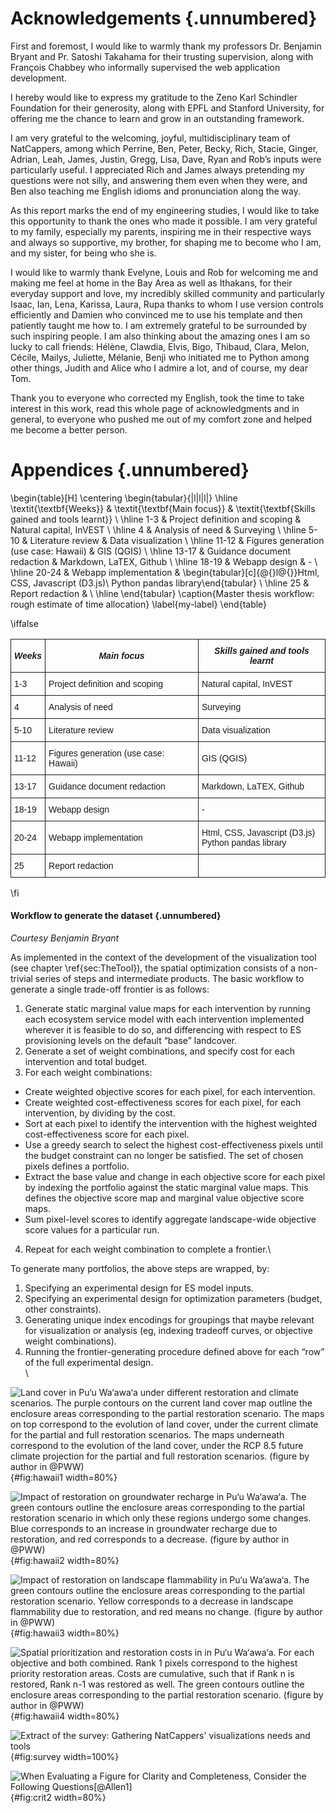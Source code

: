 # Acknowledgements {.unnumbered}

First and foremost, I would like to warmly thank my professors Dr. Benjamin Bryant and Pr. Satoshi Takahama for their trusting supervision, along with François Chabbey who informally supervised the web application development. 

I hereby would like to express my gratitude to the Zeno Karl Schindler Foundation for their generosity, along with EPFL and Stanford University, for offering me the chance to learn and grow in an outstanding framework. I am very grateful to the welcoming, joyful, multidisciplinary team of NatCappers, among which Perrine, Ben, Peter, Becky, Rich, Stacie, Ginger, Adrian, Leah, James, Justin, Gregg, Lisa, Dave, Ryan and Rob’s inputs were particularly useful. I appreciated Rich and James always pretending my questions were not silly, and answering them even when they were, and Ben also teaching me English idioms and pronunciation along the way.As this report marks the end of my engineering studies, I would like to take this opportunity to thank the ones who made it possible. I am very grateful to my family, especially my parents, inspiring me in their respective ways and always so supportive, my brother, for shaping me to become who I am, and my sister, for being who she is. I would like to warmly thank Evelyne, Louis and Rob for welcoming me and making me feel at home in the Bay Area as well as Ithakans, for their everyday support and love, my incredibly skilled community and particularly Isaac, Ian, Lena, Karissa, Laura, Rupa thanks to whom I use version controls efficiently and Damien who convinced me to use his template and then patiently taught me how to. I am extremely grateful to be surrounded by such inspiring people. I am also thinking about the amazing ones I am so lucky to call friends: Hélène, Clawdia, Elvis, Bigo, Thibaud, Clara, Melon, Cécile, Mailys, Juliette, Mélanie, Benji who initiated me to Python among other things, Judith and Alice who I admire a lot, and of course, my dear Tom.Thank you to everyone who corrected my English, took the time to take interest in this work, read this whole page of acknowledgments and in general,  to everyone who pushed me out of my comfort zone and helped me become a better person.

# Appendices {.unnumbered}

 
\begin{table}[H]
\centering
\begin{tabular}{|l|l|l|}
\hline
\textit{\textbf{Weeks}} & \textit{\textbf{Main focus}} & \textit{\textbf{Skills gained and tools learnt}} \\ \hline
1-3 & Project definition and scoping & Natural capital, InVEST \\ \hline
4 & Analysis of need & Surveying \\ \hline
5-10 & Literature review & Data visualization \\ \hline
11-12 & Figures generation (use case: Hawaii) & GIS (QGIS) \\ \hline
13-17 & Guidance document redaction & Markdown, LaTEX, Github \\ \hline
18-19 & Webapp design & - \\ \hline
20-24 & Webapp implementation & \begin{tabular}[c]{@{}l@{}}Html, CSS, Javascript (D3.js)\\ Python pandas library\end{tabular} \\ \hline
25 & Report redaction &  \\ \hline
\end{tabular}
\caption{Master thesis workflow: rough estimate of time allocation}
\label{my-label}
\end{table}

\iffalse

<table style="border-collapse:collapse;border-spacing:0"><tr><th style="font-family:Arial, sans-serif;font-size:14px;font-weight:bold;padding:10px 5px;border-style:solid;border-width:1px;overflow:hidden;word-break:normal;font-style:italic">Weeks</th><th style="font-family:Arial, sans-serif;font-size:14px;font-weight:bold;padding:10px 5px;border-style:solid;border-width:1px;overflow:hidden;word-break:normal;font-style:italic">Main focus</th><th style="font-family:Arial, sans-serif;font-size:14px;font-weight:bold;padding:10px 5px;border-style:solid;border-width:1px;overflow:hidden;word-break:normal;font-style:italic">Skills gained and tools learnt</th></tr><tr><td style="font-family:Arial, sans-serif;font-size:14px;padding:10px 5px;border-style:solid;border-width:1px;overflow:hidden;word-break:normal">1-3</td><td style="font-family:Arial, sans-serif;font-size:14px;padding:10px 5px;border-style:solid;border-width:1px;overflow:hidden;word-break:normal">Project definition and scoping</td><td style="font-family:Arial, sans-serif;font-size:14px;padding:10px 5px;border-style:solid;border-width:1px;overflow:hidden;word-break:normal">Natural capital, InVEST</td></tr><tr><td style="font-family:Arial, sans-serif;font-size:14px;padding:10px 5px;border-style:solid;border-width:1px;overflow:hidden;word-break:normal">4</td><td style="font-family:Arial, sans-serif;font-size:14px;padding:10px 5px;border-style:solid;border-width:1px;overflow:hidden;word-break:normal">Analysis of need</td><td style="font-family:Arial, sans-serif;font-size:14px;padding:10px 5px;border-style:solid;border-width:1px;overflow:hidden;word-break:normal">Surveying</td></tr><tr><td style="font-family:Arial, sans-serif;font-size:14px;padding:10px 5px;border-style:solid;border-width:1px;overflow:hidden;word-break:normal">5-10</td><td style="font-family:Arial, sans-serif;font-size:14px;padding:10px 5px;border-style:solid;border-width:1px;overflow:hidden;word-break:normal">Literature review</td><td style="font-family:Arial, sans-serif;font-size:14px;padding:10px 5px;border-style:solid;border-width:1px;overflow:hidden;word-break:normal">Data visualization</td></tr><tr><td style="font-family:Arial, sans-serif;font-size:14px;padding:10px 5px;border-style:solid;border-width:1px;overflow:hidden;word-break:normal">11-12</td><td style="font-family:Arial, sans-serif;font-size:14px;padding:10px 5px;border-style:solid;border-width:1px;overflow:hidden;word-break:normal">Figures generation (use case: Hawaii)</td><td style="font-family:Arial, sans-serif;font-size:14px;padding:10px 5px;border-style:solid;border-width:1px;overflow:hidden;word-break:normal">GIS (QGIS)</td></tr><tr><td style="font-family:Arial, sans-serif;font-size:14px;padding:10px 5px;border-style:solid;border-width:1px;overflow:hidden;word-break:normal">13-17</td><td style="font-family:Arial, sans-serif;font-size:14px;padding:10px 5px;border-style:solid;border-width:1px;overflow:hidden;word-break:normal">Guidance document redaction</td><td style="font-family:Arial, sans-serif;font-size:14px;padding:10px 5px;border-style:solid;border-width:1px;overflow:hidden;word-break:normal">Markdown, LaTEX, Github</td></tr><tr><td style="font-family:Arial, sans-serif;font-size:14px;padding:10px 5px;border-style:solid;border-width:1px;overflow:hidden;word-break:normal">18-19</td><td style="font-family:Arial, sans-serif;font-size:14px;padding:10px 5px;border-style:solid;border-width:1px;overflow:hidden;word-break:normal">Webapp design</td><td style="font-family:Arial, sans-serif;font-size:14px;padding:10px 5px;border-style:solid;border-width:1px;overflow:hidden;word-break:normal">-</td></tr><tr><td style="font-family:Arial, sans-serif;font-size:14px;padding:10px 5px;border-style:solid;border-width:1px;overflow:hidden;word-break:normal">20-24</td><td style="font-family:Arial, sans-serif;font-size:14px;padding:10px 5px;border-style:solid;border-width:1px;overflow:hidden;word-break:normal">Webapp implementation</td><td style="font-family:Arial, sans-serif;font-size:14px;padding:10px 5px;border-style:solid;border-width:1px;overflow:hidden;word-break:normal">Html, CSS, Javascript (D3.js)<br>Python pandas library<br></td></tr><tr><td style="font-family:Arial, sans-serif;font-size:14px;padding:10px 5px;border-style:solid;border-width:1px;overflow:hidden;word-break:normal;vertical-align:top">25</td><td style="font-family:Arial, sans-serif;font-size:14px;padding:10px 5px;border-style:solid;border-width:1px;overflow:hidden;word-break:normal;vertical-align:top">Report redaction</td><td style="font-family:Arial, sans-serif;font-size:14px;padding:10px 5px;border-style:solid;border-width:1px;overflow:hidden;word-break:normal;vertical-align:top"></td></tr></table>

\fi


#### Workflow to generate the dataset {.unnumbered}
*Courtesy Benjamin Bryant*

As implemented in the context of the development of the visualization tool (see chapter \ref{sec:TheTool}), the spatial optimization consists of a non-trivial series of steps and intermediate products. The basic workflow to generate a single trade-off frontier is as follows:

1. Generate static marginal value maps for each intervention by running each ecosystem service model with each intervention implemented wherever it is feasible to do so, and differencing with respect to ES provisioning levels on the default “base” landcover.
2. Generate a set of weight combinations, and specify cost for each intervention and total budget.
3. For each weight combinations:

* Create weighted objective scores for each pixel, for each intervention.
* Create weighted cost-effectiveness scores for each pixel, for each intervention, by dividing by the cost.
* Sort at each pixel to identify the intervention with the highest weighted cost-effectiveness score for each pixel.
* Use a greedy search to select the highest cost-effectiveness pixels until the budget constraint can no longer be satisfied. The set of chosen pixels defines a portfolio.
* Extract the base value and change in each objective score for each pixel by indexing the portfolio against the static marginal value maps. This defines the objective score map and marginal value objective score maps.
* Sum pixel-level scores to identify aggregate landscape-wide objective score values for a particular run.
4. Repeat for each weight combination to complete a frontier.\


To generate many portfolios, the above steps are wrapped, by:

1. Specifying an experimental design for ES model inputs.
2. Specifying an experimental design for optimization parameters (budget, other constraints).
3. Generating unique index encodings for groupings that maybe relevant for visualization or analysis (eg, indexing tradeoff curves, or objective weight combinations).
4. Running the frontier-generating procedure defined above for each “row” of the full experimental design.\
\



![Land cover in Pu‘u Wa‘awa‘a under different restoration and climate scenarios. The purple contours on the current land cover map outline the enclosure areas corresponding to the partial restoration scenario. The maps on top correspond to the evolution of land cover, under the current climate for the partial and full restoration scenarios. The maps underneath correspond to the evolution of the land cover, under the RCP 8.5 future climate projection for the partial and full restoration scenarios. (figure by author in @PWW)](../images/Fig1.png){#fig:hawaii1 width=80%}

![Impact of restoration on groundwater recharge in Pu‘u Wa‘awa‘a. The green contours outline the enclosure areas corresponding to the partial restoration scenario in which only these regions undergo some changes. Blue corresponds to an increase in groundwater recharge due to restoration, and red corresponds to a decrease. (figure by author in @PWW)](../images/Fig2.png){#fig:hawaii2 width=80%}

![Impact of restoration on landscape flammability in Pu‘u Wa‘awa‘a. The green contours outline the enclosure areas corresponding to the partial restoration scenario. Yellow corresponds to a decrease in landscape flammability due to restoration, and red means no change. (figure by author in @PWW)](../images/Fig3.png){#fig:hawaii3 width=80%}

![Spatial prioritization and restoration costs in in Pu‘u Wa‘awa‘a. For each objective and both combined. Rank 1 pixels correspond to the highest priority restoration areas. Costs are cumulative, such that if Rank n is restored, Rank n-1 was restored as well. The green contours outline the enclosure areas corresponding to the partial restoration scenario. (figure by author in @PWW)](../images/Fig4.png){#fig:hawaii4 width=80%}

![Extract of the survey: Gathering NatCappers' visualizations needs and tools](../images/survey.png){#fig:survey width=100%}

![When Evaluating a Figure for Clarity and Completeness, Consider the Following Questions[@Allen1]](../images/assess_table.png){#fig:crit2 width=80%} 
